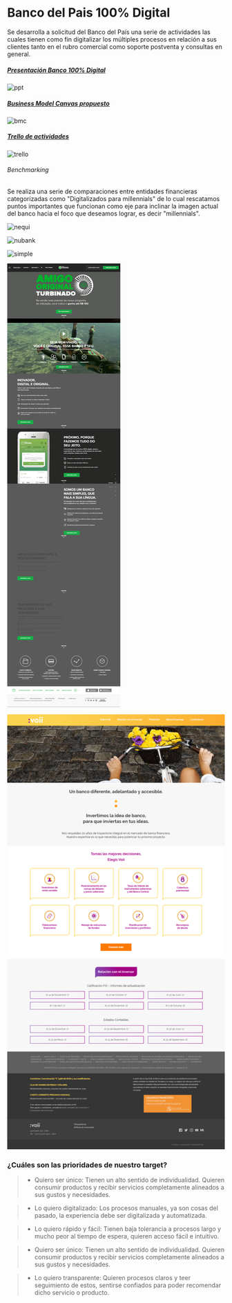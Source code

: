 # Banco del Pais 100% Digital

Se desarrolla a solicitud del Banco del País una serie de actividades las cuales tienen como fin digitalizar los múltiples procesos en relación a sus clientes tanto en el rubro comercial como soporte postventa y consultas en general.


##### [Presentación Banco 100% Digital](https://docs.google.com/presentation/d/13S7VNRAiT_xEbgn2VpVZzeyVjvLb1Hk8kFrjRDPIVE4/edit?usp=sharing "Diapositivas")

![ppt](https://user-images.githubusercontent.com/32303418/36885398-afee7602-1db4-11e8-9dad-4f19c4f54477.png)


##### [Business Model Canvas propuesto](https://docs.google.com/document/d/1T-UXTKcEXneHYgAKKy8IcOWhmIUyDL3nZNQ8zUk7QY8/edit "BMC")

![bmc](https://user-images.githubusercontent.com/32303418/36882808-17ec7422-1da4-11e8-8a6a-0f1c01ce0455.png)


##### [Trello de actividades](https://trello.com/b/FhYsVqro/reto-nueva-banco-digital-para-millenials "Trello")

![trello](https://user-images.githubusercontent.com/32303418/36882835-3d16b7b2-1da4-11e8-8ab3-84c0b39b23f2.png)


###### Benchmarking


Se realiza una serie de comparaciones entre entidades financieras categorizadas como "Digitalizados para millennials" de lo cual rescatamos puntos importantes que funcionan como eje para inclinar la imagen actual del banco hacia el foco que deseamos lograr, es decir "millennials".

![nequi](https://user-images.githubusercontent.com/32303418/36882876-63cc8198-1da4-11e8-9296-a5e0e5ba39eb.png)

![nubank](https://user-images.githubusercontent.com/32303418/36883144-2156b07a-1da6-11e8-8618-776fd87fd42c.png)

![simple](https://user-images.githubusercontent.com/32303418/36883208-97b9b730-1da6-11e8-944f-72199ad58d15.png)

![bancooriginal](assets/docs/original.png)

![voi](assets/docs/voi.png)



### ¿Cuáles son las prioridades de nuestro target?
>* Quiero ser único:
Tienen un alto sentido de individualidad.
Quieren consumir
productos y recibir servicios
completamente alineados a
sus gustos y necesidades.


>* Lo quiero digitalizado:
  Los procesos manuales, ya son cosas del pasado, la experiencia debe ser digitalizada y automatizada.


>* Lo quiero rápido y fácil:
  Tienen baja tolerancia a procesos largo y mucho peor al tiempo de espera, quieren acceso fácil e intuitivo.


>* Quiero ser único:
Tienen un alto sentido de individualidad.
Quieren consumir productos y recibir servicios completamente alineados a sus gustos y necesidades.


>* Lo quiero transparente:
  Quieren procesos claros y teer seguimiento de estos, sentirse confiados para poder recomendar dicho servicio o producto.
